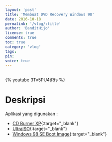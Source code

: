 ```yaml
---
layout: 'post'
title: 'Membuat DVD Recovery Windows 98'
date: 2016-10-18
permalink: '/vlog/:title'
author: 'BanditHijo'
license: true
comments: true
toc: true
category: 'vlog'
tags:
pin:
voice: true
---
```


<div style="margin-top:30px;"></div>

{% youtube 3Tv5PU4tRfs %}

# Deskripsi

Aplikasi yang digunakan :

+ [CD Burner XP](https://www.cdburnerxp.se/downloadsetup.exe){:target="_blank"}
+ [UltraISO](http://www.ezbsystems.com/dl1.php?file=uiso9_pe.exe){:target="_blank"}
+ [Windows 98 SE Boot Image](http://www.allbootdisks.com/downloads/Disks/Windows_98_Boot_Disk_Download49/Diskette%20Images/Windows98_SE.img){:target="_blank"}
